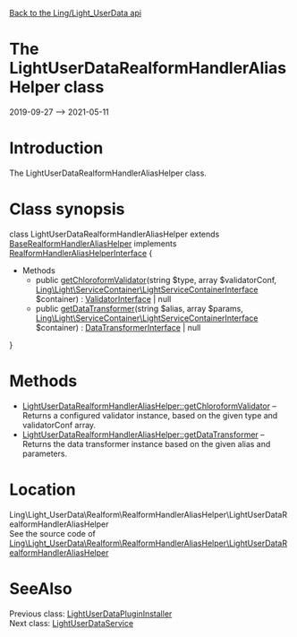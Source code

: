 [Back to the Ling/Light_UserData api](https://github.com/lingtalfi/Light_UserData/blob/master/doc/api/Ling/Light_UserData.md)



The LightUserDataRealformHandlerAliasHelper class
================
2019-09-27 --> 2021-05-11






Introduction
============

The LightUserDataRealformHandlerAliasHelper class.



Class synopsis
==============


class <span class="pl-k">LightUserDataRealformHandlerAliasHelper</span> extends [BaseRealformHandlerAliasHelper](https://github.com/lingtalfi/Light_Realform/blob/master/doc/api/Ling/Light_Realform/Handler/AliasHelper/BaseRealformHandlerAliasHelper.md) implements [RealformHandlerAliasHelperInterface](https://github.com/lingtalfi/Light_Realform/blob/master/doc/api/Ling/Light_Realform/Handler/AliasHelper/RealformHandlerAliasHelperInterface.md) {

- Methods
    - public [getChloroformValidator](https://github.com/lingtalfi/Light_UserData/blob/master/doc/api/Ling/Light_UserData/Realform/RealformHandlerAliasHelper/LightUserDataRealformHandlerAliasHelper/getChloroformValidator.md)(string $type, array $validatorConf, [Ling\Light\ServiceContainer\LightServiceContainerInterface](https://github.com/lingtalfi/Light/blob/master/doc/api/Ling/Light/ServiceContainer/LightServiceContainerInterface.md) $container) : [ValidatorInterface](https://github.com/lingtalfi/Chloroform/blob/master/doc/api/Ling/Chloroform/Validator/ValidatorInterface.md) | null
    - public [getDataTransformer](https://github.com/lingtalfi/Light_UserData/blob/master/doc/api/Ling/Light_UserData/Realform/RealformHandlerAliasHelper/LightUserDataRealformHandlerAliasHelper/getDataTransformer.md)(string $alias, array $params, [Ling\Light\ServiceContainer\LightServiceContainerInterface](https://github.com/lingtalfi/Light/blob/master/doc/api/Ling/Light/ServiceContainer/LightServiceContainerInterface.md) $container) : [DataTransformerInterface](https://github.com/lingtalfi/Chloroform/blob/master/doc/api/Ling/Chloroform/DataTransformer/DataTransformerInterface.md) | null

}






Methods
==============

- [LightUserDataRealformHandlerAliasHelper::getChloroformValidator](https://github.com/lingtalfi/Light_UserData/blob/master/doc/api/Ling/Light_UserData/Realform/RealformHandlerAliasHelper/LightUserDataRealformHandlerAliasHelper/getChloroformValidator.md) &ndash; Returns a configured validator instance, based on the given type and validatorConf array.
- [LightUserDataRealformHandlerAliasHelper::getDataTransformer](https://github.com/lingtalfi/Light_UserData/blob/master/doc/api/Ling/Light_UserData/Realform/RealformHandlerAliasHelper/LightUserDataRealformHandlerAliasHelper/getDataTransformer.md) &ndash; Returns the data transformer instance based on the given alias and parameters.





Location
=============
Ling\Light_UserData\Realform\RealformHandlerAliasHelper\LightUserDataRealformHandlerAliasHelper<br>
See the source code of [Ling\Light_UserData\Realform\RealformHandlerAliasHelper\LightUserDataRealformHandlerAliasHelper](https://github.com/lingtalfi/Light_UserData/blob/master/Realform/RealformHandlerAliasHelper/LightUserDataRealformHandlerAliasHelper.php)



SeeAlso
==============
Previous class: [LightUserDataPluginInstaller](https://github.com/lingtalfi/Light_UserData/blob/master/doc/api/Ling/Light_UserData/Light_PluginInstaller/LightUserDataPluginInstaller.md)<br>Next class: [LightUserDataService](https://github.com/lingtalfi/Light_UserData/blob/master/doc/api/Ling/Light_UserData/Service/LightUserDataService.md)<br>
